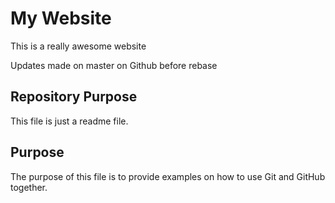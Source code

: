 # My Website

This is a really awesome website

Updates made on master on Github before rebase

## Repository Purpose

This file is just a readme file.

## Purpose

The purpose of this file is to provide examples
on how to use Git and GitHub together.
